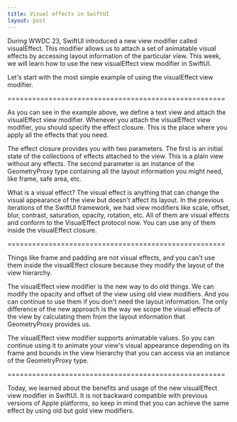 ```yaml
---
title: Visual effects in SwiftUI
layout: post
---
```


During WWDC 23, SwiftUI introduced a new view modifier called visualEffect. This modifier allows us to attach a set of animatable visual effects by accessing layout information of the particular view. This week, we will learn how to use the new visualEffect view modifier in SwiftUI.

Let's start with the most simple example of using the visualEffect view modifier.

=====================================================

As you can see in the example above, we define a text view and attach the visualEffect view modifier. Whenever you attach the visualEffect view modifier, you should specify the effect closure. This is the place where you apply all the effects that you need.

The effect closure provides you with two parameters. The first is an initial state of the collections of effects attached to the view. This is a plain view without any effects. The second parameter is an instance of the GeometryProxy type containing all the layout information you might need, like frame, safe area, etc.

What is a visual effect? The visual effect is anything that can change the visual appearance of the view but doesn't affect its layout. In the previous iterations of the SwiftUI framework, we had view modifiers like scale, offset, blur, contrast, saturation, opacity, rotation, etc. All of them are visual effects and conform to the VisualEffect protocol now. You can use any of them inside the visualEffect closure.

=====================================================

Things like frame and padding are not visual effects, and you can't use them inside the visualEffect closure because they modify the layout of the view hierarchy.

The visualEffect view modifier is the new way to do old things. We can modify the opacity and offset of the view using old view modifiers. And you can continue to use them if you don't need the layout information. The only difference of the new approach is the way we scope the visual effects of the view by calculating them from the layout information that GeometryProxy provides us.

The visualEffect view modifier supports animatable values. So you can continue using it to animate your view's visual appearance depending on its frame and bounds in the view hierarchy that you can access via an instance of the GeometryProxy type.

=====================================================

Today, we learned about the benefits and usage of the new visualEffect view modifier in SwiftUI. It is not backward compatible with previous versions of Apple platforms, so keep in mind that you can achieve the same effect by using old but gold view modifiers.
